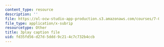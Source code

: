 ```yaml
---
content_type: resource
description: ''
file: https://ol-ocw-studio-app-production.s3.amazonaws.com/courses/7-01sc-fundamentals-of-biology-fall-2011/fd35fd56d27d5ddd9c214c7c732b4ccb_SvjeCxVu2dI.vtt
file_type: application/x-subrip
resourcetype: Other
title: 3play caption file
uid: fd35fd56-d27d-5ddd-9c21-4c7c732b4ccb
---
```

